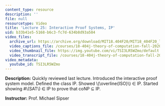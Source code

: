 ```yaml
---
content_type: resource
description: ''
file: null
resourcetype: Video
title: 'Lecture 25: Interactive Proof Systems, IP'
uid: b33b41e5-5168-b6c3-fc7d-634b8d93a584
video_files:
  archive_url: https://archive.org/download/MIT18.404F20/MIT18_404F20_lec25_300k.mp4
  video_captions_file: /courses/18-404j-theory-of-computation-fall-2020/4e3b372ff4515ee78308ba3da00c42a1_TSI3LR5WZmo.vtt
  video_thumbnail_file: https://img.youtube.com/vi/TSI3LR5WZmo/default.jpg
  video_transcript_file: /courses/18-404j-theory-of-computation-fall-2020/8b3e808aa8f62fc7000d5ff404da54a9_TSI3LR5WZmo.pdf
video_metadata:
  youtube_id: TSI3LR5WZmo
---
```


**Description:** Quickly reviewed last lecture. Introduced the interactive proof system model. Defined the class IP. Showed \\(\\overline{ISO}\\) ∈ IP. Started showing #\\(SAT\\) ∈ IP to prove that coNP ⊆ IP.

**Instructor:** Prof. Michael Sipser